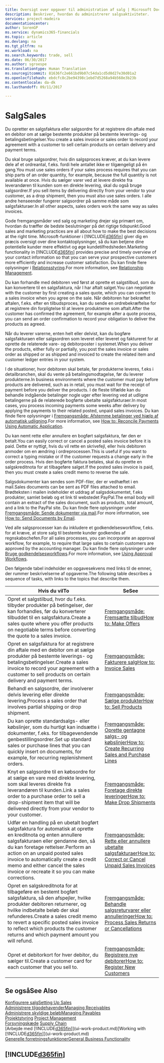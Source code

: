 ```yaml
---
title: Oversigt over opgaver til administration af salg | Microsoft Docs
description: Beskriver, hvordan du administrerer salgsaktiviteter.
services: project-madeira
documentationcenter: 
author: SorenGP
ms.service: dynamics365-financials
ms.topic: article
ms.devlang: na
ms.tgt_pltfrm: na
ms.workload: na
ms.search.keywords: trade, sell
ms.date: 06/30/2017
ms.author: sgroespe
ms.translationtype: Human Translation
ms.sourcegitcommit: 81636fc2e661bd9b07c54da1cd5d0d27e30d01a2
ms.openlocfilehash: ebdcfc8c2be94398c1ebd7d5268a94b568e3b23b
ms.contentlocale: da-dk
ms.lasthandoff: 09/11/2017

---
```

# <a name="sales"></a><span data-ttu-id="e3d91-103">Salg</span><span class="sxs-lookup"><span data-stu-id="e3d91-103">Sales</span></span>
<span data-ttu-id="e3d91-104">Du opretter en salgsfaktura eller salgsordre for at registrere din aftale med en debitor om at sælge bestemte produkter på bestemte leverings- og betalingsbetingelser.</span><span class="sxs-lookup"><span data-stu-id="e3d91-104">You create a sales invoice or sales order to record your agreement with a customer to sell certain products on certain delivery and payment terms.</span></span>

<span data-ttu-id="e3d91-105">Du skal bruge salgsordrer, hvis din salgsproces kræver, at du kan levere dele af et ordreantal, f.eks. fordi hele antallet ikke er tilgængeligt på én gang.</span><span class="sxs-lookup"><span data-stu-id="e3d91-105">You must use sales orders if your sales process requires that you can ship parts of an order quantity, for example, because the full quantity is not available at once.</span></span> <span data-ttu-id="e3d91-106">Hvis du sælger varer ved at levere direkte fra leverandøren til kunden som en direkte levering, skal du også bruge salgsordrer.</span><span class="sxs-lookup"><span data-stu-id="e3d91-106">If you sell items by delivering directly from your vendor to your customer, as a drop shipment, then you must also use sales orders.</span></span> <span data-ttu-id="e3d91-107">I alle andre henseender fungerer salgsordrer på samme måde som salgsfakturaer.</span><span class="sxs-lookup"><span data-stu-id="e3d91-107">In all other aspects, sales orders work the same way as sales invoices.</span></span>

<span data-ttu-id="e3d91-108">Gode fremgangsmåder ved salg og marketing drejer sig primært om, hvordan du træffer de bedste beslutninger på det rigtige tidspunkt.</span><span class="sxs-lookup"><span data-stu-id="e3d91-108">Good sales and marketing practices are all about how to make the best decisions at the right time.</span></span> <span data-ttu-id="e3d91-109">Microsoft-funktioner i [!INCLUDE[d365fin](includes/d365fin_md.md)] giver dig en præcis oversigt over dine kontaktoplysninger, så du kan betjene dine potentielle kunder mere effektivt og øge kundetilfredsheden.</span><span class="sxs-lookup"><span data-stu-id="e3d91-109">Marketing functionality in [!INCLUDE[d365fin](includes/d365fin_md.md)] provides precise and timely overview of your contact information so that you can serve your prospective customers more efficiently and increase customer satisfaction.</span></span> <span data-ttu-id="e3d91-110">Du kan finde flere oplysninger i [Relationsstyring](marketing-relationship-management.md).</span><span class="sxs-lookup"><span data-stu-id="e3d91-110">For more information, see [Relationship Management](marketing-relationship-management.md).</span></span>

<span data-ttu-id="e3d91-111">Du kan forhandle med debitoren ved først at oprette et salgstilbud, som du kan konvertere til en salgsfaktura, når I har aftalt salget.</span><span class="sxs-lookup"><span data-stu-id="e3d91-111">You can negotiate with the customer by first creating a sales quote, which you can convert to a sales invoice when you agree on the sale.</span></span> <span data-ttu-id="e3d91-112">Når debitoren har bekræftet aftalen, f.eks. efter en tilbudsproces, kan du sende en ordrebekræftelse for at registrere din forpligtelse til at levere produkterne som aftalt.</span><span class="sxs-lookup"><span data-stu-id="e3d91-112">After the customer has confirmed the agreement, for example after a quote process, you can send an order confirmation to record your obligation to deliver the products as agreed.</span></span>

<span data-ttu-id="e3d91-113">Når du leverer varerne, enten helt eller delvist, kan du bogføre salgsfakturaen eller salgsordren som leveret eller leveret og faktureret for at oprette de relaterede vare- og debitorposter i systemet.</span><span class="sxs-lookup"><span data-stu-id="e3d91-113">When you deliver the products, either fully or partially, you post the sales invoice or sales order as shipped or as shipped and invoiced to create the related item and customer ledger entries in your system.</span></span>

<span data-ttu-id="e3d91-114">I de situationer, hvor debitoren skal betale, før produkterne leveres, f.eks i detailbranchen, skal du vente på betalingsmodtagelse, før du leverer produkterne.</span><span class="sxs-lookup"><span data-stu-id="e3d91-114">In business environments where the customer must pay before products are delivered, such as in retail, you must wait for the receipt of payment before you deliver the products.</span></span> <span data-ttu-id="e3d91-115">I de fleste tilfælde kan du behandle indgående betalinger nogle uger efter levering ved at udligne betalingerne på de relaterede bogførte ubetalte salgsfakturaer.</span><span class="sxs-lookup"><span data-stu-id="e3d91-115">In most cases, you process incoming payments some weeks after delivery by applying the payments to their related posted, unpaid sales invoices.</span></span> <span data-ttu-id="e3d91-116">Du kan finde flere oplysninger i [Fremgangsmåde: Afstemme betalinger ved hjælp af automatisk udligning](receivables-how-reconcile-payments-auto-application.md).</span><span class="sxs-lookup"><span data-stu-id="e3d91-116">For more information, see [How to: Reconcile Payments Using Automatic Application](receivables-how-reconcile-payments-auto-application.md).</span></span>

<span data-ttu-id="e3d91-117">Du kan nemt rette eller annullere en bogført salgsfaktura, før den er betalt.</span><span class="sxs-lookup"><span data-stu-id="e3d91-117">You can easily correct or cancel a posted sales invoice before it is paid.</span></span> <span data-ttu-id="e3d91-118">Dette er nyttigt, hvis du vil rette en skrivefejl, eller hvis debitoren anmoder om en ændring i ordreprocessen.</span><span class="sxs-lookup"><span data-stu-id="e3d91-118">This is useful if you want to correct a typing mistake or if the customer requests a change early in the order process.</span></span> <span data-ttu-id="e3d91-119">Hvis den bogførte faktura betales, skal du oprette en salgskreditnota for at tilbageføre salget.</span><span class="sxs-lookup"><span data-stu-id="e3d91-119">If the posted sales invoice is paid, then you must create a sales credit memo to reverse the sale.</span></span>

<span data-ttu-id="e3d91-120">Salgsdokumenter kan sendes som PDF-filer, der er vedhæftet i en mail.</span><span class="sxs-lookup"><span data-stu-id="e3d91-120">Sales documents can be sent as PDF files attached to email.</span></span> <span data-ttu-id="e3d91-121">Brødteksten i mailen indeholder et uddrag af salgsdokumentet, f.eks produkter, samlet beløb og et link til webstedet PayPal.</span><span class="sxs-lookup"><span data-stu-id="e3d91-121">The email body will contain an extract of the sales document, such as products, total amount, and a link to the PayPal site.</span></span> <span data-ttu-id="e3d91-122">Du kan finde flere oplysninger under [Fremgangsmåde: Sende dokumenter via mail](ui-how-send-documents-email.md).</span><span class="sxs-lookup"><span data-stu-id="e3d91-122">For more information, see [How to: Send Documents by Email](ui-how-send-documents-email.md).</span></span>

<span data-ttu-id="e3d91-123">Ved alle salgsprocesser kan du inkludere et godkendelsesworkflow, f.eks. for at kræve, at store salg til bestemte kunder godkendes af regnskabschefen.</span><span class="sxs-lookup"><span data-stu-id="e3d91-123">For all sales processes, you can incorporate an approval workflow, for example, to require that large sales to certain customers are approved by the accounting manager.</span></span> <span data-ttu-id="e3d91-124">Du kan finde flere oplysninger under [Bruge godkendelsesworkflows](across-how-use-approval-workflows.md).</span><span class="sxs-lookup"><span data-stu-id="e3d91-124">For more information, see [Using Approval Workflows](across-how-use-approval-workflows.md).</span></span>

<span data-ttu-id="e3d91-125">Den følgende tabel indeholder en opgavesekvens med links til de emner, der rummer beskrivelserne af opgaverne.</span><span class="sxs-lookup"><span data-stu-id="e3d91-125">The following table describes a sequence of tasks, with links to the topics that describe them.</span></span>

| <span data-ttu-id="e3d91-126">Hvis du vil</span><span class="sxs-lookup"><span data-stu-id="e3d91-126">To</span></span> | <span data-ttu-id="e3d91-127">Se</span><span class="sxs-lookup"><span data-stu-id="e3d91-127">See</span></span> |
| --- | --- |
| <span data-ttu-id="e3d91-128">Opret et salgstilbud, hvor du f.eks. tilbyder produkter på betingelser, der kan forhandles, før du konverterer tilbuddet til en salgsfaktura.</span><span class="sxs-lookup"><span data-stu-id="e3d91-128">Create a sales quote where you offer products on negotiable terms before converting the quote to a sales invoice.</span></span> |[<span data-ttu-id="e3d91-129">Fremgangsmåde: Fremsætte tilbud</span><span class="sxs-lookup"><span data-stu-id="e3d91-129">How to: Make Offers</span></span>](sales-how-make-offers.md) |
| <span data-ttu-id="e3d91-130">Opret en salgsfaktura for at registrere din aftale med en debitor om at sælge produkter på bestemte leverings- og betalingsbetingelser.</span><span class="sxs-lookup"><span data-stu-id="e3d91-130">Create a sales invoice to record your agreement with a customer to sell products on certain delivery and payment terms.</span></span> |[<span data-ttu-id="e3d91-131">Fremgangsmåde: Fakturere salg</span><span class="sxs-lookup"><span data-stu-id="e3d91-131">How to: Invoice Sales</span></span>](sales-how-invoice-sales.md) |
| <span data-ttu-id="e3d91-132">Behandl en salgsordre, der involverer delvis levering eller direkte levering.</span><span class="sxs-lookup"><span data-stu-id="e3d91-132">Process a sales order that involves partial shipping or drop shipment.</span></span> |[<span data-ttu-id="e3d91-133">Fremgangsmåde: Sælge produkter</span><span class="sxs-lookup"><span data-stu-id="e3d91-133">How to: Sell Products</span></span>](sales-how-sell-products.md) |
|<span data-ttu-id="e3d91-134">Du kan oprette standardsalgs- eller købslinjer, som du hurtigt kan indsætte i dokumenter, f.eks. for tilbagevendende genbestillingsordrer.</span><span class="sxs-lookup"><span data-stu-id="e3d91-134">Set up standard sales or purchase lines that you can quickly insert on documents, for example, for recurring replenishment orders.</span></span>|[<span data-ttu-id="e3d91-135">Fremgangsmåde: Oprette gentagne salgs- og købslinjer</span><span class="sxs-lookup"><span data-stu-id="e3d91-135">How to: Create Recurring Sales and Purchase Lines</span></span>](sales-how-work-standard-lines.md)|  
| <span data-ttu-id="e3d91-136">Knyt en salgsordre til en købsordre for at sælge en vare med direkte levering, som skal leveres direkte fra leverandøren til kunden.</span><span class="sxs-lookup"><span data-stu-id="e3d91-136">Link a sales order to a purchase order to sell a drop-shipment item that will be delivered directly from your vendor to your customer.</span></span> |[<span data-ttu-id="e3d91-137">Fremgangsmåde: Foretage direkte leveringer</span><span class="sxs-lookup"><span data-stu-id="e3d91-137">How to: Make Drop Shipments</span></span>](sales-how-drop-shipment.md) |
| <span data-ttu-id="e3d91-138">Udfør en handling på en ubetalt bogført salgsfaktura for automatisk at oprette en kreditnota og enten annullere salgsfakturaen eller gendanne den, så du kan foretage rettelser.</span><span class="sxs-lookup"><span data-stu-id="e3d91-138">Perform an action on an unpaid posted sales invoice to automatically create a credit memo and either cancel the sales invoice or recreate it so you can make corrections.</span></span> |[<span data-ttu-id="e3d91-139">Fremgangsmåde: Rette eller annullere ubetalte salgsfakturaer</span><span class="sxs-lookup"><span data-stu-id="e3d91-139">How to: Correct or Cancel Unpaid Sales Invoices</span></span>](sales-how-correct-cancel-sales-invoice.md) |
| <span data-ttu-id="e3d91-140">Opret en salgskreditnota for at tilbageføre en bestemt bogført salgsfaktura, så den afspejler, hvilke produkter debitoren returnerer, og hvilke indbetalte beløb der skal refunderes.</span><span class="sxs-lookup"><span data-stu-id="e3d91-140">Create a sales credit memo to revert a specific posted sales invoice to reflect which products the customer returns and which payment amount you will refund.</span></span> |[<span data-ttu-id="e3d91-141">Fremgangsmåde: Behandle salgsreturvarer eller annulleringer</span><span class="sxs-lookup"><span data-stu-id="e3d91-141">How to: Process Sales Returns or Cancellations</span></span>](sales-how-process-sales-returns-cancellations.md) |
| <span data-ttu-id="e3d91-142">Opret et debitorkort for hver debitor, du sælger til.</span><span class="sxs-lookup"><span data-stu-id="e3d91-142">Create a customer card for each customer that you sell to.</span></span> |[<span data-ttu-id="e3d91-143">Fremgangsmåde: Registrere nye debitorer</span><span class="sxs-lookup"><span data-stu-id="e3d91-143">How to: Register New Customers</span></span>](sales-how-register-new-customers.md) |

## <a name="see-also"></a><span data-ttu-id="e3d91-144">Se også</span><span class="sxs-lookup"><span data-stu-id="e3d91-144">See Also</span></span>
[<span data-ttu-id="e3d91-145">Konfigurere salg</span><span class="sxs-lookup"><span data-stu-id="e3d91-145">Setting Up Sales</span></span>](sales-setup-sales.md)  
[<span data-ttu-id="e3d91-146">Administrere tilgodehavender</span><span class="sxs-lookup"><span data-stu-id="e3d91-146">Managing Receivables</span></span>](receivables-manage-receivables.md)  
[<span data-ttu-id="e3d91-147">Administrere skyldige beløb</span><span class="sxs-lookup"><span data-stu-id="e3d91-147">Managing Payables</span></span>](payables-manage-payables.MD)  
<span data-ttu-id="e3d91-148">[Projektstyring](projects-manage-projects.md)  </span><span class="sxs-lookup"><span data-stu-id="e3d91-148">[Project Management](projects-manage-projects.md)  </span></span>  
<span data-ttu-id="e3d91-149">[Forsyningskæde](madeira-supply-chain.md)    </span><span class="sxs-lookup"><span data-stu-id="e3d91-149">[Supply Chain](madeira-supply-chain.md)    </span></span>  
<span data-ttu-id="e3d91-150">[Arbejde med [!INCLUDE[d365fin](includes/d365fin_md.md)]](ui-work-product.md)</span><span class="sxs-lookup"><span data-stu-id="e3d91-150">[Working with [!INCLUDE[d365fin](includes/d365fin_md.md)]](ui-work-product.md)</span></span>  
[<span data-ttu-id="e3d91-151">Generelle forretningsfunktioner</span><span class="sxs-lookup"><span data-stu-id="e3d91-151">General Business Functionality</span></span>](ui-across-business-areas.md)

## [!INCLUDE[d365fin](includes/free_trial_md.md)]

